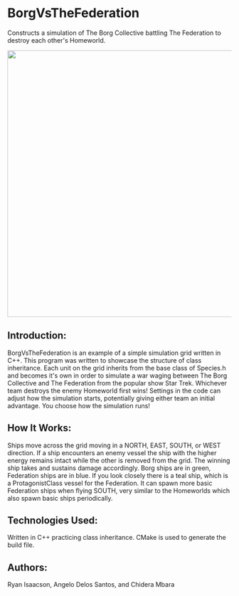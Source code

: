 # BorgVsTheFederation
Constructs a simulation of The Borg Collective battling The Federation to destroy each other's Homeworld.

<img src="res/readMeContent/BVFgif.gif" width="550" height="600"/>

## Introduction:
BorgVsTheFederation is an example of a simple simulation grid written in C++. This program was written to showcase the structure of class inheritance. Each unit on the grid inherits from the base class of Species.h and becomes it's own in order to simulate a war waging between The Borg Collective and The Federation from the popular show Star Trek. Whichever team destroys the enemy Homeworld first wins! Settings in the code can adjust how the simulation starts, potentially giving either team an initial advantage. You choose how the simulation runs!

## How It Works:
Ships move across the grid moving in a NORTH, EAST, SOUTH, or WEST direction. If a ship encounters an enemy vessel the ship with the higher energy remains intact while the other is removed from the grid. The winning ship takes and sustains damage accordingly. Borg ships are in green, Federation ships are in blue. If you look closely there is a teal ship, which is a ProtagonistClass vessel for the Federation. It can spawn more basic Federation ships when flying SOUTH, very similar to the Homeworlds which also spawn basic ships periodically.

## Technologies Used:
Written in C++ practicing class inheritance. CMake is used to generate the build file.

## Authors:
Ryan Isaacson, Angelo Delos Santos, and Chidera Mbara
